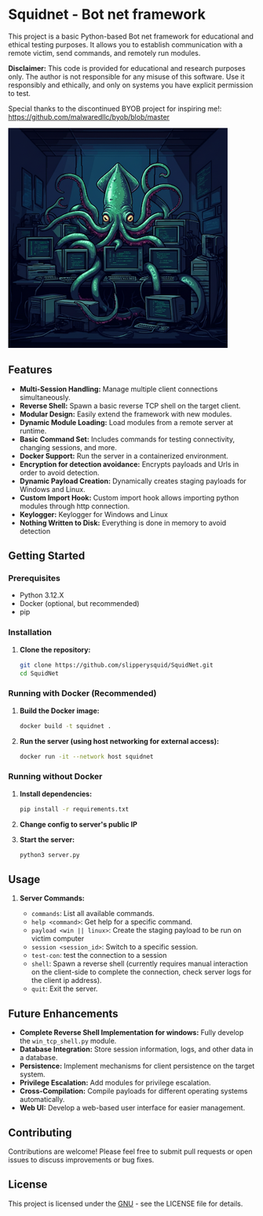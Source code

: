 # Squidnet - Bot net framework

This project is a basic Python-based Bot net framework for educational and ethical testing purposes. It allows you to establish communication with a remote victim, send commands, and remotely run modules.

**Disclaimer:** This code is provided for educational and research purposes only. The author is not responsible for any misuse of this software. Use it responsibly and ethically, and only on systems you have explicit permission to test.

Special thanks to the discontinued BYOB project for inspiring me!: https://github.com/malwaredllc/byob/blob/master

![alt text](squid.png)

## Features

*   **Multi-Session Handling:** Manage multiple client connections simultaneously.
*   **Reverse Shell:** Spawn a basic reverse TCP shell on the target client.
*   **Modular Design:** Easily extend the framework with new modules.
*   **Dynamic Module Loading:** Load modules from a remote server at runtime.
*   **Basic Command Set:** Includes commands for testing connectivity, changing sessions, and more.
*   **Docker Support:** Run the server in a containerized environment.
*   **Encryption for detection avoidance:** Encrypts payloads and Urls in order to avoid detection.
*   **Dynamic Payload Creation:** Dynamically creates staging payloads for Windows and Linux.
*   **Custom Import Hook:** Custom import hook allows importing python modules through http connection.
*   **Keylogger:** Keylogger for Windows and Linux
*   **Nothing Written to Disk:** Everything is done in memory to avoid detection

## Getting Started

### Prerequisites

*   Python 3.12.X
*   Docker (optional, but recommended)
*   pip

### Installation

1.  **Clone the repository:**

    ```bash
    git clone https://github.com/slipperysquid/SquidNet.git
    cd SquidNet
    ```

### Running with Docker (Recommended)

1.  **Build the Docker image:**

    ```bash
    docker build -t squidnet .
    ```

2.  **Run the server (using host networking for external access):**

    ```bash
    docker run -it --network host squidnet
    ```

### Running without Docker

1.  **Install dependencies:**

    ```bash
    pip install -r requirements.txt
    ```

2.  **Change config to server's public IP**

3.  **Start the server:**

    ```bash
    python3 server.py
    ```


## Usage

1.  **Server Commands:**

    *   `commands`: List all available commands.
    *   `help <command>`: Get help for a specific command.
    *   `payload <win || linux>`: Create the staging payload to be run on victim computer
    *   `session <session_id>`: Switch to a specific session.
    *   `test-con`: test the connection to a session
    *   `shell`: Spawn a reverse shell (currently requires manual interaction on the client-side to complete the connection, check server logs for the client ip address).
    *   `quit`: Exit the server.

## Future Enhancements

*   **Complete Reverse Shell Implementation for windows:**  Fully develop the `win_tcp_shell.py` module.
*   **Database Integration:** Store session information, logs, and other data in a database.
*   **Persistence:** Implement mechanisms for client persistence on the target system.
*   **Privilege Escalation:** Add modules for privilege escalation.
*   **Cross-Compilation:** Compile payloads for different operating systems automatically.
*   **Web UI:** Develop a web-based user interface for easier management.


## Contributing

Contributions are welcome! Please feel free to submit pull requests or open issues to discuss improvements or bug fixes.

## License

This project is licensed under the [GNU](LICENSE) - see the LICENSE file for details.

